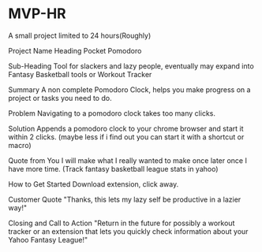 # MVP-HR
A small project limited to 24 hours(Roughly)

Project Name
Heading
Pocket Pomodoro

Sub-Heading
Tool for slackers and lazy people, eventually may expand into Fantasy Basketball tools or Workout Tracker

Summary
A non complete Pomodoro Clock, helps you make progress on a project or tasks you need to do.

Problem
Navigating to a pomodoro clock takes too many clicks.

Solution
Appends a pomodoro clock to your chrome browser and start it within 2 clicks. (maybe less if i find out you can start it with a shortcut or macro)

Quote from You
I will make what I really wanted to make once later once I have more time. (Track fantasy basketball league stats in yahoo)

How to Get Started
Download extension, click away.

Customer Quote
"Thanks, this lets my lazy self be productive in a lazier way!"

Closing and Call to Action
"Return in the future for possibly a workout tracker or an extension that lets you quickly check information about your Yahoo Fantasy League!"
